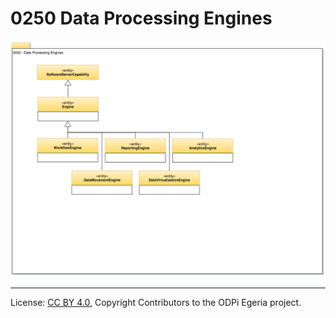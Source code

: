<!-- SPDX-License-Identifier: CC-BY-4.0 -->
<!-- Copyright Contributors to the ODPi Egeria project. -->

# 0250 Data Processing Engines

![UML](0055-Data-Processing-Engines.png)


----
License: [CC BY 4.0](https://creativecommons.org/licenses/by/4.0/),
Copyright Contributors to the ODPi Egeria project.